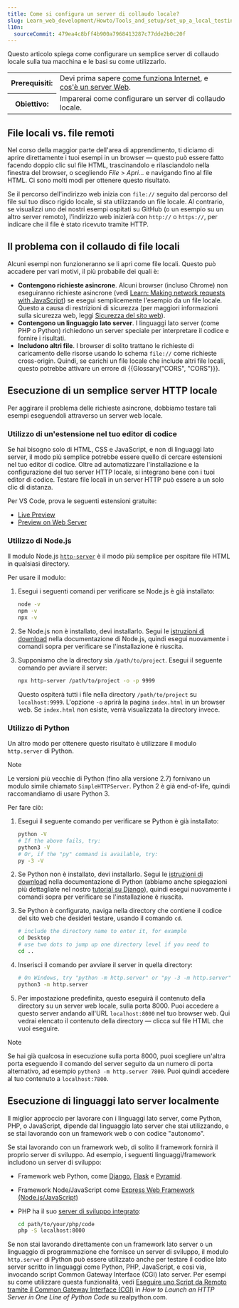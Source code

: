 ```yaml
---
title: Come si configura un server di collaudo locale?
slug: Learn_web_development/Howto/Tools_and_setup/set_up_a_local_testing_server
l10n:
  sourceCommit: 479ea4c8bff4b900a7968413287c77dde2b0c20f
---
```


Questo articolo spiega come configurare un semplice server di collaudo locale sulla tua macchina e le basi su come utilizzarlo.

<table>
  <tbody>
    <tr>
      <th scope="row">Prerequisiti:</th>
      <td>
        Devi prima sapere
        <a href="/it/docs/Learn_web_development/Howto/Web_mechanics/How_does_the_Internet_work"
          >come funziona Internet</a
        >, e
        <a href="/it/docs/Learn_web_development/Howto/Web_mechanics/What_is_a_web_server"
          >cos'è un server Web</a
        >.
      </td>
    </tr>
    <tr>
      <th scope="row">Obiettivo:</th>
      <td>Imparerai come configurare un server di collaudo locale.</td>
    </tr>
  </tbody>
</table>

## File locali vs. file remoti

Nel corso della maggior parte dell'area di apprendimento, ti diciamo di aprire direttamente i tuoi esempi in un browser — questo può essere fatto facendo doppio clic sul file HTML, trascinandolo e rilasciandolo nella finestra del browser, o scegliendo _File_ > _Apri..._ e navigando fino al file HTML. Ci sono molti modi per ottenere questo risultato.

Se il percorso dell'indirizzo web inizia con `file://` seguito dal percorso del file sul tuo disco rigido locale, si sta utilizzando un file locale. Al contrario, se visualizzi uno dei nostri esempi ospitati su GitHub (o un esempio su un altro server remoto), l'indirizzo web inizierà con `http://` o `https://`, per indicare che il file è stato ricevuto tramite HTTP.

## Il problema con il collaudo di file locali

Alcuni esempi non funzioneranno se li apri come file locali. Questo può accadere per vari motivi, il più probabile dei quali è:

- **Contengono richieste asincrone**. Alcuni browser (incluso Chrome) non eseguiranno richieste asincrone (vedi [Learn: Making network requests with JavaScript](/it/docs/Learn_web_development/Core/Scripting/Network_requests)) se esegui semplicemente l'esempio da un file locale. Questo a causa di restrizioni di sicurezza (per maggiori informazioni sulla sicurezza web, leggi [Sicurezza del sito web](/it/docs/Learn_web_development/Extensions/Server-side/First_steps/Website_security)).
- **Contengono un linguaggio lato server**. I linguaggi lato server (come PHP o Python) richiedono un server speciale per interpretare il codice e fornire i risultati.
- **Includono altri file**. I browser di solito trattano le richieste di caricamento delle risorse usando lo schema `file://` come richieste cross-origin.
  Quindi, se carichi un file locale che include altri file locali, questo potrebbe attivare un errore di {{Glossary("CORS", "CORS")}}.

## Esecuzione di un semplice server HTTP locale

Per aggirare il problema delle richieste asincrone, dobbiamo testare tali esempi eseguendoli attraverso un server web locale.

### Utilizzo di un'estensione nel tuo editor di codice

Se hai bisogno solo di HTML, CSS e JavaScript, e non di linguaggi lato server, il modo più semplice potrebbe essere quello di cercare estensioni nel tuo editor di codice. Oltre ad automatizzare l'installazione e la configurazione del tuo server HTTP locale, si integrano bene con i tuoi editor di codice. Testare file locali in un server HTTP può essere a un solo clic di distanza.

Per VS Code, prova le seguenti estensioni gratuite:

- [Live Preview](https://marketplace.visualstudio.com/items?itemName=ms-vscode.live-server)
- [Preview on Web Server](https://marketplace.visualstudio.com/items?itemName=yuichinukiyama.vscode-preview-server)

### Utilizzo di Node.js

Il modulo Node.js [`http-server`](https://www.npmjs.com/package/http-server) è il modo più semplice per ospitare file HTML in qualsiasi directory.

Per usare il modulo:

1. Esegui i seguenti comandi per verificare se Node.js è già installato:

   ```bash
   node -v
   npm -v
   npx -v
   ```

2. Se Node.js non è installato, devi installarlo. Segui le [istruzioni di download](https://nodejs.org/en/download) nella documentazione di Node.js, quindi esegui nuovamente i comandi sopra per verificare se l'installazione è riuscita.

3. Supponiamo che la directory sia `/path/to/project`. Esegui il seguente comando per avviare il server:

   ```bash
   npx http-server /path/to/project -o -p 9999
   ```

   Questo ospiterà tutti i file nella directory `/path/to/project` su `localhost:9999`. L'opzione `-o` aprirà la pagina `index.html` in un browser web. Se `index.html` non esiste, verrà visualizzata la directory invece.

### Utilizzo di Python

Un altro modo per ottenere questo risultato è utilizzare il modulo `http.server` di Python.

> [!NOTE]
> Le versioni più vecchie di Python (fino alla versione 2.7) fornivano un modulo simile chiamato `SimpleHTTPServer`. Python 2 è già end-of-life, quindi raccomandiamo di usare Python 3.

Per fare ciò:

1. Esegui il seguente comando per verificare se Python è già installato:

   ```bash
   python -V
   # If the above fails, try:
   python3 -V
   # Or, if the "py" command is available, try:
   py -3 -V
   ```

2. Se Python non è installato, devi installarlo. Segui le [istruzioni di download](https://www.python.org/downloads/) nella documentazione di Python (abbiamo anche spiegazioni più dettagliate nel nostro [tutorial su Django](/it/docs/Learn_web_development/Extensions/Server-side/Django/development_environment#installing_python_3)), quindi esegui nuovamente i comandi sopra per verificare se l'installazione è riuscita.

3. Se Python è configurato, naviga nella directory che contiene il codice del sito web che desideri testare, usando il comando `cd`.

   ```bash
   # include the directory name to enter it, for example
   cd Desktop
   # use two dots to jump up one directory level if you need to
   cd ..
   ```

4. Inserisci il comando per avviare il server in quella directory:

   ```bash
   # On Windows, try "python -m http.server" or "py -3 -m http.server"
   python3 -m http.server
   ```

5. Per impostazione predefinita, questo eseguirà il contenuto della directory su un server web locale, sulla porta 8000. Puoi accedere a questo server andando all'URL `localhost:8000` nel tuo browser web. Qui vedrai elencato il contenuto della directory — clicca sul file HTML che vuoi eseguire.

> [!NOTE]
> Se hai già qualcosa in esecuzione sulla porta 8000, puoi scegliere un'altra porta eseguendo il comando del server seguito da un numero di porta alternativo, ad esempio `python3 -m http.server 7800`. Puoi quindi accedere al tuo contenuto a `localhost:7800`.

## Esecuzione di linguaggi lato server localmente

Il miglior approccio per lavorare con i linguaggi lato server, come Python, PHP, o JavaScript, dipende dal linguaggio lato server che stai utilizzando, e se stai lavorando con un framework web o con codice "autonomo".

Se stai lavorando con un framework web, di solito il framework fornirà il proprio server di sviluppo.
Ad esempio, i seguenti linguaggi/framework includono un server di sviluppo:

- Framework web Python, come [Django](/it/docs/Learn_web_development/Extensions/Server-side/Django), [Flask](https://flask.palletsprojects.com/) e [Pyramid](https://trypyramid.com/).
- Framework Node/JavaScript come [Express Web Framework (Node.js/JavaScript)](/it/docs/Learn_web_development/Extensions/Server-side/Express_Nodejs)
- PHP ha il suo [server di sviluppo integrato](https://www.php.net/manual/en/features.commandline.webserver.php):

  ```bash
  cd path/to/your/php/code
  php -S localhost:8000
  ```

Se non stai lavorando direttamente con un framework lato server o un linguaggio di programmazione che fornisce un server di sviluppo, il modulo `http.server` di Python può essere utilizzato anche per testare il codice lato server scritto in linguaggi come Python, PHP, JavaScript, e così via, invocando script Common Gateway Interface (CGI) lato server.
Per esempi su come utilizzare questa funzionalità, vedi [Eseguire uno Script da Remoto tramite il Common Gateway Interface (CGI)](https://realpython.com/python-http-server/#execute-a-script-remotely-through-the-common-gateway-interface-cgi) in _How to Launch an HTTP Server in One Line of Python Code_ su realpython.com.

